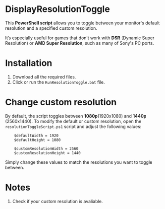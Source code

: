 # DisplayResolutionToggle

This **PowerShell script** allows you to toggle between your monitor's default resolution and a specified custom resolution.

It’s especially useful for games that don’t work with **DSR** (Dynamic Super Resolution) or **AMD Super Resolution**, such as many of Sony's PC ports.

# Installation

1. Download all the required files.
2. Click or run the ```RunResolutionToggle.bat``` file.

# Change custom resolution

By default, the script toggles between **1080p**(1920x1080) and **1440p** (2560x1440). To modify the default or custom resolution, open the ```resolutionToggleScript.ps1``` script and adjust the following values:

```
    $defaultWidth = 1920
    $defaultHeight = 1080

    $customResolutionWidth = 2560
    $customResolutionHeight = 1440
```

Simply change these values to match the resolutions you want to toggle between.

# Notes

1. Check if your custom resolution is avaliable.